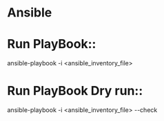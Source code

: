 # Ansible

# Run PlayBook:: 
ansible-playbook -i <ansible_inventory_file> <yml-playbook-file>
  
# Run PlayBook Dry run::
ansible-playbook -i  <ansible_inventory_file> <yml-playbook-file> --check

